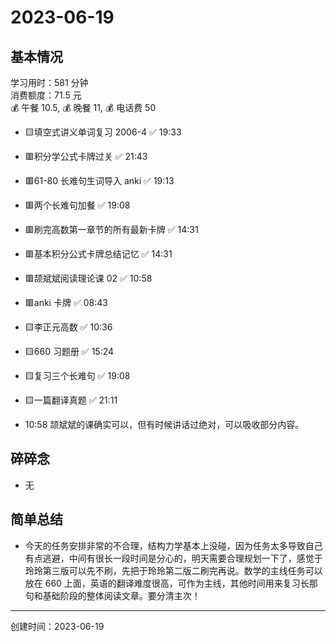 # 2023-06-19

## 基本情况

学习用时：581 分钟  
消费额度：71.5 元  
💰 午餐 10.5, 💰 晚餐 11, 💰 电话费 50

-   🟨填空式讲义单词复习 2006-4 ✅ 19:33
-   🟥积分学公式卡牌过关 ✅ 21:43
-   🟥61-80 长难句生词导入 anki ✅ 19:13
-   🟥两个长难句加餐 ✅ 19:08
-   🟥刷完高数第一章节的所有最新卡牌 ✅ 14:31
-   🟥基本积分公式卡牌总结记忆 ✅ 14:31
-   🟥颉斌斌阅读理论课 02 ✅ 10:58
-   🟥anki 卡牌 ✅ 08:43
-   🟨李正元高数 ✅ 10:36
-   🟨660 习题册 ✅ 15:24
-   🟨复习三个长难句 ✅ 19:08
-   🟨一篇翻译真题 ✅ 21:11

-   10:58 颉斌斌的课确实可以，但有时候讲话过绝对，可以吸收部分内容。

## 碎碎念

- 无

## 简单总结

- 今天的任务安排非常的不合理，结构力学基本上没碰，因为任务太多导致自己有点逃避，中间有很长一段时间是分心的，明天需要合理规划一下了，感觉于玲玲第三版可以先不刷，先把于玲玲第二版二刷完再说。数学的主线任务可以放在 660 上面，英语的翻译难度很高，可作为主线，其他时间用来复习长那句和基础阶段的整体阅读文章。要分清主次！

---

创建时间：2023-06-19